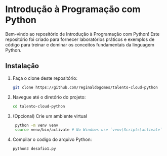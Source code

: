 # Introdução à Programação com Python

Bem-vindo ao repositório de Introdução à Programação com Python! Este repositório foi criado para fornecer laboratórios práticos e exemplos de código para treinar e dominar os conceitos fundamentais da linguagem Python.

## Instalação

1. Faça o clone deste repositório:
   ```bash
   git clone https://github.com/reginaldogomes/talento-cloud-python

2. Navegue até o diretório do projeto:
   ```bash
   cd talento-cloud-python

3. (Opcional) Crie um ambiente virtual
   ```bash
    python -m venv venv
    source venv/bin/activate # No Windows use `venv\Scripts\activate`

4. Compilar o codigo do arquivo Python:
   ```bash
   python3 desafio1.py